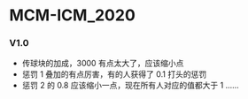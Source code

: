# MCM-ICM_2020

### V1.0

- 传球块的加成，3000 有点太大了，应该缩小点
- 惩罚 1 叠加的有点厉害，有的人获得了 0.1 打头的惩罚
- 惩罚 2 的 0.8 应该缩小一点，现在所有人对应的值都大于 1 ……